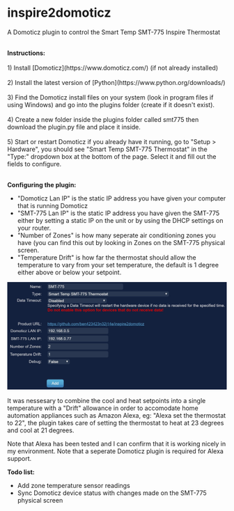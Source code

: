 # inspire2domoticz
A Domoticz plugin to control the Smart Temp SMT-775 Inspire Thermostat

<BR>
<B>Instructions:</B>
<BR>
<BR>
1) Install [Domoticz](https://www.domoticz.com/) (if not already installed)
<BR>
<BR>  
2) Install the latest version of [Python](https://www.python.org/downloads/)
<BR>
<BR>
3) Find the Domoticz install files on your system (look in program files if using Windows) and go into the plugins folder (create if it doesn't exist).
<BR>
<BR>
4) Create a new folder inside the plugins folder called smt775 then download the plugin.py file and place it inside.
<BR>
<BR>
5) Start or restart Domoticz if you already have it running, go to "Setup > Hardware", you should see "Smart Temp SMT-775 Thermostat" in the "Type:" dropdown box at the bottom of the page. Select it and fill out the fields to configure.
<BR>
<BR>

<B>Configuring the plugin:</B>
* "Domoticz Lan IP" is the static IP address you have given your computer that is running Domoticz
* "SMT-775 Lan IP" is the static IP address you have given the SMT-775 either by setting a static IP on the unit or by using the DHCP settings on your router.
* "Number of Zones" is how many seperate air conditioning zones you have (you can find this out by looking in Zones on the SMT-775 physical screen.
* "Temperature Drift" is how far the thermostat should allow the temperature to vary from your set temperature, the default is 1 degree either above or below your setpoint.


![Screenshot](images/hardwarepagescreenshot.JPG)

It was nessesary to combine the cool and heat setpoints into a single temperature with a "Drift" allowance in order to accomodate home automation appliances such as Amazon Alexa, eg: "Alexa set the thermostat to 22", the plugin takes care of setting the thermostat to heat at 23 degrees and cool at 21 degrees.

Note that Alexa has been tested and I can confirm that it is working nicely in my environment. Note that a seperate Domoticz plugin is required for Alexa support.

<B>Todo list:</B>
* Add zone temperature sensor readings
* Sync Domoticz device status with changes made on the SMT-775 physical screen
